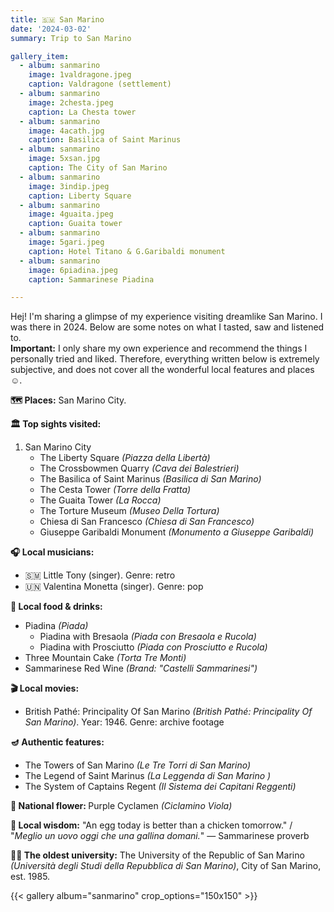 ```yaml
---
title: 🇸🇲 San Marino
date: '2024-03-02'
summary: Trip to San Marino

gallery_item:
  - album: sanmarino
    image: 1valdragone.jpeg
    caption: Valdragone (settlement)
  - album: sanmarino
    image: 2chesta.jpeg
    caption: La Chesta tower
  - album: sanmarino
    image: 4acath.jpg
    caption: Basilica of Saint Marinus
  - album: sanmarino
    image: 5xsan.jpg
    caption: The City of San Marino
  - album: sanmarino
    image: 3indip.jpeg
    caption: Liberty Square
  - album: sanmarino
    image: 4guaita.jpeg
    caption: Guaita tower
  - album: sanmarino
    image: 5gari.jpeg
    caption: Hotel Titano & G.Garibaldi monument
  - album: sanmarino
    image: 6piadina.jpeg
    caption: Sammarinese Piadina

---
```

Hej! I'm sharing a glimpse of my experience visiting dreamlike San Marino. I was there in 2024. Below are some notes on what I tasted, saw and listened to.<br>
<b>Important:</b> I only share my own experience and recommend the things I personally tried and liked. Therefore, everything written below is extremely subjective, and does not cover all the wonderful local features and places ☺️.

<b>🗺 Places:</b> San Marino City.<br>

<b>🏛 Top sights visited: </b>
1. San Marino City
    - The Liberty Square <i>(Piazza della Libertà)</i>
    - The Crossbowmen Quarry <i>(Cava dei Balestrieri)</i>
    - The Basilica of Saint Marinus <i>(Basilica di San Marino)</i>
    - The Cesta Tower <i>(Torre della Fratta)</i>
    - The Guaita Tower <i>(La Rocca)</i>
    - The Torture Museum <i>(Museo Della Tortura)</i>
    - Chiesa di San Francesco <i>(Chiesa di San Francesco)</i>
    - Giuseppe Garibaldi Monument <i>(Monumento a Giuseppe Garibaldi)</i>


<b>🎧 Local musicians: </b>
- 🇸🇲 Little Tony (singer). Genre: retro
- 🇺🇳 Valentina Monetta (singer). Genre: pop


<b>🥘 Local food & drinks: </b>
- Piadina <i>(Piada)</i>
  - Piadina with Bresaola <i>(Piada con Bresaola e Rucola)</i>
  - Piadina with Prosciutto <i>(Piada con Prosciutto e Rucola)</i>
- Three Mountain Cake <i>(Torta Tre Monti)</i>
- Sammarinese Red Wine <i>(Brand: "Castelli Sammarinesi")</i>


<b>🎬 Local movies:</b>
- British Pathé: Principality Of San Marino <i>(British Pathé: Principality Of San Marino)</i>. Year: 1946. Genre: archive footage


<b>🪔 Authentic features:</b>
- The Towers of San Marino <i>(Le Tre Torri di San Marino)</i>
- The Legend of Saint Marinus <i>(La Leggenda di San Marino )</i>
- The System of Captains Regent <i>(Il Sistema dei Capitani Reggenti)</i>



<b>💐 National flower: </b> Purple Cyclamen <i>(Ciclamino Viola)</i>


<b>🦉 Local wisdom:</b> "An egg today is better than a chicken tomorrow."  / "<i>Meglio un uovo oggi che una gallina domani.</i>" — Sammarinese proverb


<b>👨‍🎓 The oldest university:</b> The University of the Republic of San Marino <i>(Università degli Studi della Repubblica di San Marino)</i>, City of San Marino, est. 1985. 

{{< gallery album="sanmarino" crop_options="150x150" >}}
   

